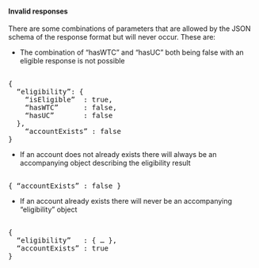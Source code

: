 

#### Invalid responses
There are some combinations of parameters that are allowed by the JSON schema of the response format but will never occur. These are:

* The combination of “hasWTC” and “hasUC” both being false with an eligible response is not possible    
<pre> 
{
&nbsp&nbsp“eligibility”: { 
&nbsp&nbsp&nbsp&nbsp“isEligible”  : true,
&nbsp&nbsp&nbsp&nbsp“hasWTC”      : false,
&nbsp&nbsp&nbsp&nbsp“hasUC”       : false
&nbsp&nbsp},
&nbsp&nbsp  “accountExists” : false
}
</pre> 

* If an account does not already exists there will always be an accompanying object describing the eligibility result
<pre> 
{ “accountExists” : false }
</pre> 

* If an account already exists there will never be an accompanying “eligibility” object
<pre> 
{
&nbsp&nbsp“eligibility”   : { … },
&nbsp&nbsp“accountExists” : true 
}
</pre>


